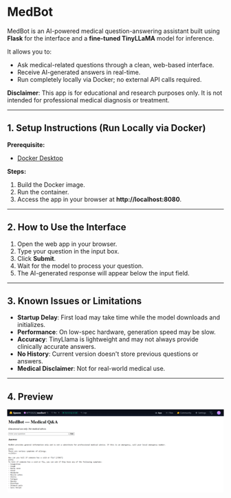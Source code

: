 # MedBot

MedBot is an AI-powered medical question-answering assistant built using **Flask** for the interface and a **fine-tuned TinyLLaMA** model for inference.

It allows you to:
- Ask medical-related questions through a clean, web-based interface.
- Receive AI-generated answers in real-time.
- Run completely locally via Docker; no external API calls required.

**Disclaimer**: This app is for educational and research purposes only. It is not intended for professional medical diagnosis or treatment.

---

## 1. Setup Instructions (Run Locally via Docker)

**Prerequisite:**
- [Docker Desktop](https://www.docker.com/products/docker-desktop/)

**Steps:**
1. Build the Docker image.
2. Run the container.
3. Access the app in your browser at **http://localhost:8080**.

---

## 2. How to Use the Interface

1. Open the web app in your browser.
2. Type your question in the input box.
3. Click **Submit**.
4. Wait for the model to process your question.
5. The AI-generated response will appear below the input field.

---

## 3. Known Issues or Limitations

- **Startup Delay**: First load may take time while the model downloads and initializes.
- **Performance**: On low-spec hardware, generation speed may be slow.
- **Accuracy**: TinyLlama is lightweight and may not always provide clinically accurate answers.
- **No History**: Current version doesn't store previous questions or answers.
- **Medical Disclaimer**: Not for real-world medical use.

---

## 4. Preview
![MedBot in Action](assets/preview.png)




